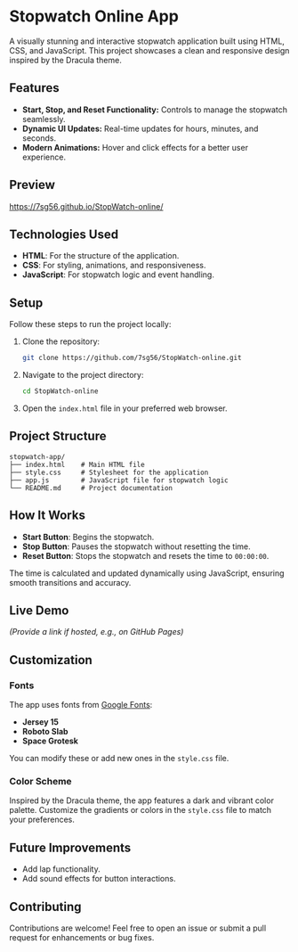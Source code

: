 # Stopwatch Online App

A visually stunning and interactive stopwatch application built using HTML, CSS, and JavaScript. This project showcases a clean and responsive design inspired by the Dracula theme.

## Features

- **Start, Stop, and Reset Functionality:** Controls to manage the stopwatch seamlessly.
- **Dynamic UI Updates:** Real-time updates for hours, minutes, and seconds.
- **Modern Animations:** Hover and click effects for a better user experience.

## Preview

https://7sg56.github.io/StopWatch-online/

## Technologies Used

- **HTML**: For the structure of the application.
- **CSS**: For styling, animations, and responsiveness.
- **JavaScript**: For stopwatch logic and event handling.

## Setup

Follow these steps to run the project locally:

1. Clone the repository:
   ```bash
   git clone https://github.com/7sg56/StopWatch-online.git
   ```

2. Navigate to the project directory:
   ```bash
   cd StopWatch-online
   ```

3. Open the `index.html` file in your preferred web browser.

## Project Structure

```
stopwatch-app/
├── index.html    # Main HTML file
├── style.css     # Stylesheet for the application
├── app.js        # JavaScript file for stopwatch logic
└── README.md     # Project documentation
```

## How It Works

- **Start Button**: Begins the stopwatch.
- **Stop Button**: Pauses the stopwatch without resetting the time.
- **Reset Button**: Stops the stopwatch and resets the time to `00:00:00`.

The time is calculated and updated dynamically using JavaScript, ensuring smooth transitions and accuracy.

## Live Demo

*(Provide a link if hosted, e.g., on GitHub Pages)*

## Customization

### Fonts
The app uses fonts from [Google Fonts](https://fonts.google.com/):
- **Jersey 15**
- **Roboto Slab**
- **Space Grotesk**

You can modify these or add new ones in the `style.css` file.

### Color Scheme
Inspired by the Dracula theme, the app features a dark and vibrant color palette. Customize the gradients or colors in the `style.css` file to match your preferences.

## Future Improvements

- Add lap functionality.
- Add sound effects for button interactions.

## Contributing

Contributions are welcome! Feel free to open an issue or submit a pull request for enhancements or bug fixes.
